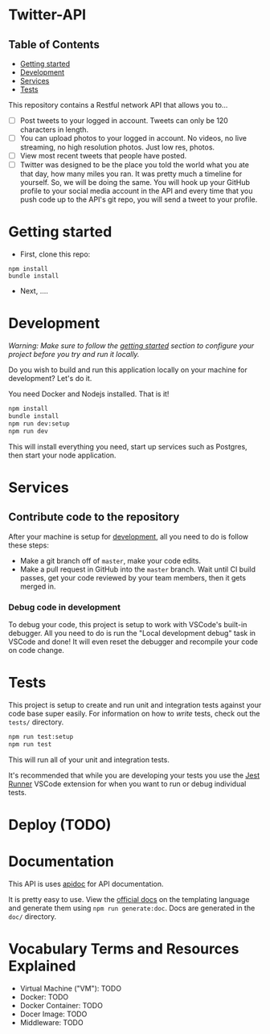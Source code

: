 # Twitter-API

## Table of Contents
- [Getting started](#getting-started)
- [Development](#development)
- [Services](#services)
- [Tests](#tests)


This repository contains a Restful network API that allows you to...

 - [ ] Post tweets to your logged in account. Tweets can only be 120 characters in length.
 - [ ] You can upload photos to your logged in account. No videos, no live streaming, no high resolution photos. Just low res, photos. 
 - [ ] View most recent tweets that people have posted. 
 - [ ] Twitter was designed to be the place you told the world what you ate that day, how many miles you ran. It was pretty much a timeline for yourself. So, we will be doing the same. You will hook up your GitHub profile to your social media account in the API and every time that you push code up to the API's git repo, you will send a tweet to your profile. 
 
 <a id="getting-started"></a>
# Getting started

- First, clone this repo:

```
npm install
bundle install
```

- Next, ....

 <a id="development"></a>
# Development

_Warning: Make sure to follow the [getting started](#getting-started) section to configure your project before you try and run it locally._

Do you wish to build and run this application locally on your machine for development? Let's do it.

You need Docker and Nodejs installed. That is it!

```bash
npm install
bundle install
npm run dev:setup
npm run dev
```

This will install everything you need, start up services such as Postgres, then start your node application.

 <a id="services"></a>
# Services


## Contribute code to the repository

After your machine is setup for [development](#development), all you need to do is follow these steps:

- Make a git branch off of `master`, make your code edits.
- Make a pull request in GitHub into the `master` branch. Wait until CI build passes, get your code reviewed by your team members, then it gets merged in.


### Debug code in development

To debug your code, this project is setup to work with VSCode's built-in debugger. All you need to do is run the "Local development debug" task in VSCode and done! It will even reset the debugger and recompile your code on code change.

 <a id="tests"></a>
# Tests

This project is setup to create and run unit and integration tests against your code base super easily. For information on how to _write_ tests, check out the `tests/` directory.

```bash
npm run test:setup
npm run test
```

This will run all of your unit and integration tests.

It's recommended that while you are developing your tests you use the [Jest Runner](https://marketplace.visualstudio.com/items?itemName=firsttris.vscode-jest-runner) VSCode extension for when you want to run or debug individual tests.

# Deploy (TODO)

# Documentation

This API is uses [apidoc](http://apidocjs.com/) for API documentation.

It is pretty easy to use. View the [official docs](http://apidocjs.com/) on the templating language and generate them using `npm run generate:doc`. Docs are generated in the `doc/` directory.

# Vocabulary Terms and Resources Explained

 - Virtual Machine ("VM"): TODO
 - Docker: TODO
 - Docker Container: TODO
 - Docer Image: TODO
 - Middleware: TODO
 
